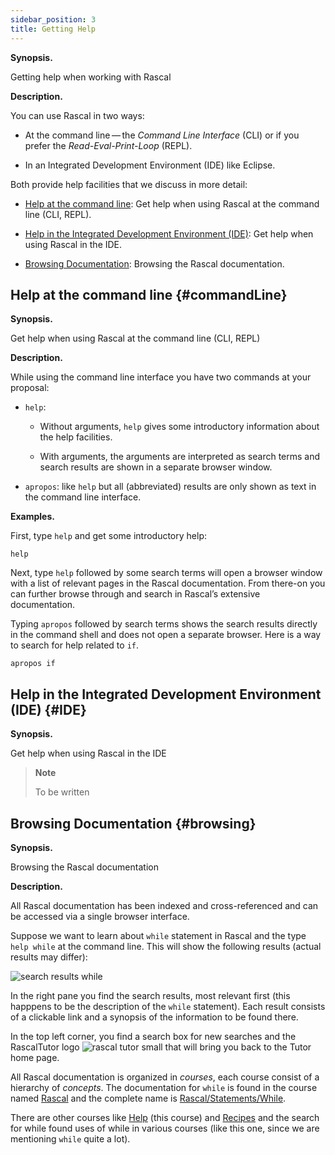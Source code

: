 ```yaml
---
sidebar_position: 3
title: Getting Help
---
```


**Synopsis.**

Getting help when working with Rascal

**Description.**

You can use Rascal in two ways:

  - At the command line — the *Command Line Interface* (CLI) or if you prefer the *Read-Eval-Print-Loop* (REPL).

  - In an Integrated Development Environment (IDE) like Eclipse.

Both provide help facilities that we discuss in more detail:

  - [Help at the command line](#commandLine): Get help when using Rascal at the command line (CLI, REPL).

  - [Help in the Integrated Development Environment (IDE)](#IDE): Get help when using Rascal in the IDE.

  - [Browsing Documentation](#browsing): Browsing the Rascal documentation.

## Help at the command line {#commandLine}

**Synopsis.**

Get help when using Rascal at the command line (CLI, REPL)

**Description.**

While using the command line interface you have two commands at your proposal:

  - `help`:
    
      - Without arguments, `help` gives some introductory information about the help facilities.
    
      - With arguments, the arguments are interpreted as search terms and search results are shown in a separate browser
        window.

  - `apropos`: like `help` but all (abbreviated) results are only shown as text in the command line interface.

**Examples.**

First, type `help` and get some introductory help:

``` rascal-shell
help
```

Next, type `help` followed by some search terms will open a browser window with a list of relevant pages in the Rascal
documentation. From there-on you can further browse through and search in Rascal’s extensive documentation.

Typing `apropos` followed by search terms shows the search results directly in the command shell and does not open a
separate browser. Here is a way to search for help related to `if`.

``` rascal-shell
apropos if
```

## Help in the Integrated Development Environment (IDE) {#IDE}

**Synopsis.**

Get help when using Rascal in the IDE

> **Note**
> 
> To be written

## Browsing Documentation {#browsing}

**Synopsis.**

Browsing the Rascal documentation

**Description.**

All Rascal documentation has been indexed and cross-referenced and can be accessed via a single browser interface.

Suppose we want to learn about `while` statement in Rascal and the type `help while` at the command line. This will show
the following results (actual results may differ):

![search results while](/images/search-results-while.png)

In the right pane you find the search results, most relevant first (this happpens to be the description of the `while`
statement). Each result consists of a clickable link and a synopsis of the information to be found there.

In the top left corner, you find a search box for new searches and the RascalTutor logo ![rascal tutor small](/images/rascal-tutor-small.png) that will bring you back to the Tutor home page.

All Rascal documentation is organized in *courses*, each course consist of a hierarchy of *concepts*. The documentation
for `while` is found in the course named [Rascal](/Rascal) and the complete name is
[Rascal/Statements/While](/Rascal#Statements-While).

There are other courses like [Help](/Help) (this course) and [Recipes](/Recipes) and the search for while found uses of
while in various courses (like this one, since we are mentioning `while` quite a lot).

